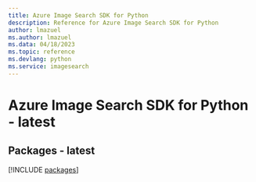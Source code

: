 ```yaml
---
title: Azure Image Search SDK for Python
description: Reference for Azure Image Search SDK for Python
author: lmazuel
ms.author: lmazuel
ms.data: 04/18/2023
ms.topic: reference
ms.devlang: python
ms.service: imagesearch
---
```

# Azure Image Search SDK for Python - latest
## Packages - latest
[!INCLUDE [packages](image-search-index.md)]